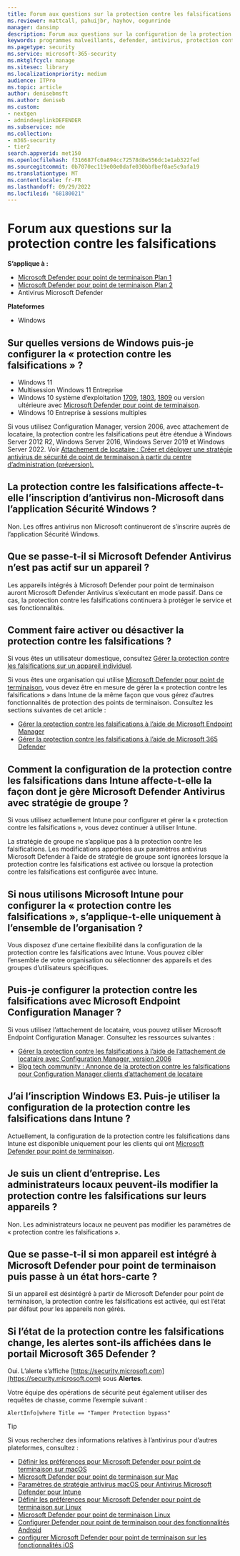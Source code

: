 ```yaml
---
title: Forum aux questions sur la protection contre les falsifications
ms.reviewer: mattcall, pahuijbr, hayhov, oogunrinde
manager: dansimp
description: Forum aux questions sur la configuration de la protection contre les falsifications.
keywords: programmes malveillants, defender, antivirus, protection contre les falsifications
ms.pagetype: security
ms.service: microsoft-365-security
ms.mktglfcycl: manage
ms.sitesec: library
ms.localizationpriority: medium
audience: ITPro
ms.topic: article
author: denisebmsft
ms.author: deniseb
ms.custom:
- nextgen
- admindeeplinkDEFENDER
ms.subservice: mde
ms.collection:
- m365-security
- tier2
search.appverid: met150
ms.openlocfilehash: f316687fc0a894cc72578d8e556dc1e1ab322fed
ms.sourcegitcommit: 0b7070ec119e00e0dafe030bbfbef0ae5c9afa19
ms.translationtype: MT
ms.contentlocale: fr-FR
ms.lasthandoff: 09/29/2022
ms.locfileid: "68180021"
---
```

# <a name="frequently-asked-questions-on-tamper-protection"></a>Forum aux questions sur la protection contre les falsifications

**S’applique à :**

- [Microsoft Defender pour point de terminaison Plan 1](https://go.microsoft.com/fwlink/p/?linkid=2154037)
- [Microsoft Defender pour point de terminaison Plan 2](https://go.microsoft.com/fwlink/p/?linkid=2154037)
- Antivirus Microsoft Defender

**Plateformes**
- Windows

## <a name="on-which-versions-of-windows-can-i-configure-tamper-protection"></a>Sur quelles versions de Windows puis-je configurer la « protection contre les falsifications » ?

- Windows 11
- Multisession Windows 11 Entreprise
- Windows 10 système d’exploitation [1709](/lifecycle/announcements/revised-end-of-service-windows-10-1709), [1803](/lifecycle/announcements/windows-server-1803-end-of-servicing), [1809](/windows/release-health/status-windows-10-1809-and-windows-server-2019) ou version ultérieure avec [Microsoft Defender pour point de terminaison](/microsoft-365/security/defender-endpoint).
- Windows 10 Entreprise à sessions multiples
  
Si vous utilisez Configuration Manager, version 2006, avec attachement de locataire, la protection contre les falsifications peut être étendue à Windows Server 2012 R2, Windows Server 2016, Windows Server 2019 et Windows Server 2022. Voir [Attachement de locataire : Créer et déployer une stratégie antivirus de sécurité de point de terminaison à partir du centre d’administration (préversion).](/mem/configmgr/tenant-attach/deploy-antivirus-policy)

## <a name="will-tamper-protection-affect-non-microsoft-antivirus-registration-in-the-windows-security-app"></a>La protection contre les falsifications affecte-t-elle l’inscription d’antivirus non-Microsoft dans l’application Sécurité Windows ?

Non. Les offres antivirus non Microsoft continueront de s’inscrire auprès de l’application Sécurité Windows.

## <a name="what-happens-if-microsoft-defender-antivirus-isnt-active-on-a-device"></a>Que se passe-t-il si Microsoft Defender Antivirus n’est pas actif sur un appareil ?

Les appareils intégrés à Microsoft Defender pour point de terminaison auront Microsoft Defender Antivirus s’exécutant en mode passif. Dans ce cas, la protection contre les falsifications continuera à protéger le service et ses fonctionnalités.

## <a name="how-do-i-turn-tamper-protection-on-or-off"></a>Comment faire activer ou désactiver la protection contre les falsifications ?

Si vous êtes un utilisateur domestique, consultez [Gérer la protection contre les falsifications sur un appareil individuel](manage-tamper-protection-individual-device.md).

Si vous êtes une organisation qui utilise [Microsoft Defender pour point de terminaison](/microsoft-365/security/defender-endpoint), vous devez être en mesure de gérer la « protection contre les falsifications » dans Intune de la même façon que vous gérez d’autres fonctionnalités de protection des points de terminaison. Consultez les sections suivantes de cet article :

- [Gérer la protection contre les falsifications à l’aide de Microsoft Endpoint Manager](manage-tamper-protection-microsoft-endpoint-manager.md)
- [Gérer la protection contre les falsifications à l’aide de Microsoft 365 Defender](manage-tamper-protection-microsoft-365-defender.md)

## <a name="how-does-configuring-tamper-protection-in-intune-affect-how-i-manage-microsoft-defender-antivirus-with-group-policy"></a>Comment la configuration de la protection contre les falsifications dans Intune affecte-t-elle la façon dont je gère Microsoft Defender Antivirus avec stratégie de groupe ?

Si vous utilisez actuellement Intune pour configurer et gérer la « protection contre les falsifications », vous devez continuer à utiliser Intune. 

La stratégie de groupe ne s’applique pas à la protection contre les falsifications. Les modifications apportées aux paramètres antivirus Microsoft Defender à l’aide de stratégie de groupe sont ignorées lorsque la protection contre les falsifications est activée ou lorsque la protection contre les falsifications est configurée avec Intune.

## <a name="if-we-use-microsoft-intune-to-configure-tamper-protection-does-it-apply-only-to-the-entire-organization"></a>Si nous utilisons Microsoft Intune pour configurer la « protection contre les falsifications », s’applique-t-elle uniquement à l’ensemble de l’organisation ?

Vous disposez d’une certaine flexibilité dans la configuration de la protection contre les falsifications avec Intune. Vous pouvez cibler l’ensemble de votre organisation ou sélectionner des appareils et des groupes d’utilisateurs spécifiques.

## <a name="can-i-configure-tamper-protection-with-microsoft-endpoint-configuration-manager"></a>Puis-je configurer la protection contre les falsifications avec Microsoft Endpoint Configuration Manager ?

Si vous utilisez l’attachement de locataire, vous pouvez utiliser Microsoft Endpoint Configuration Manager. Consultez les ressources suivantes :

- [Gérer la protection contre les falsifications à l’aide de l’attachement de locataire avec Configuration Manager, version 2006](manage-tamper-protection-configuration-manager.md)
- [Blog tech community : Annonce de la protection contre les falsifications pour Configuration Manager clients d’attachement de locataire](https://techcommunity.microsoft.com/t5/microsoft-endpoint-manager-blog/announcing-tamper-protection-for-configuration-manager-tenant/ba-p/1700246#.X3QLR5Ziqq8.linkedin)

## <a name="i-have-the-windows-e3-enrollment-can-i-use-configuring-tamper-protection-in-intune"></a>J’ai l’inscription Windows E3. Puis-je utiliser la configuration de la protection contre les falsifications dans Intune ?

Actuellement, la configuration de la protection contre les falsifications dans Intune est disponible uniquement pour les clients qui ont [Microsoft Defender pour point de terminaison](/microsoft-365/security/defender-endpoint).

## <a name="im-an-enterprise-customer-can-local-admins-change-tamper-protection-on-their-devices"></a>Je suis un client d’entreprise. Les administrateurs locaux peuvent-ils modifier la protection contre les falsifications sur leurs appareils ?

Non. Les administrateurs locaux ne peuvent pas modifier les paramètres de « protection contre les falsifications ».

## <a name="what-happens-if-my-device-is-onboarded-with-microsoft-defender-for-endpoint-and-then-goes-into-an-off-boarded-state"></a>Que se passe-t-il si mon appareil est intégré à Microsoft Defender pour point de terminaison puis passe à un état hors-carte ?

Si un appareil est désintégré à partir de Microsoft Defender pour point de terminaison, la protection contre les falsifications est activée, qui est l’état par défaut pour les appareils non gérés.

## <a name="if-the-status-of-tamper-protection-changes-are-alerts-shown-in-the-microsoft-365-defender-portal"></a>Si l’état de la protection contre les falsifications change, les alertes sont-ils affichées dans le portail Microsoft 365 Defender ?

Oui. L’alerte s’affiche [https://security.microsoft.com](https://security.microsoft.com) sous **Alertes**.

Votre équipe des opérations de sécurité peut également utiliser des requêtes de chasse, comme l’exemple suivant :

`AlertInfo|where Title == "Tamper Protection bypass"`

> [!TIP]
> Si vous recherchez des informations relatives à l’antivirus pour d’autres plateformes, consultez :
> - [Définir les préférences pour Microsoft Defender pour point de terminaison sur macOS](mac-preferences.md)
> - [Microsoft Defender pour point de terminaison sur Mac](microsoft-defender-endpoint-mac.md)
> - [Paramètres de stratégie antivirus macOS pour Antivirus Microsoft Defender pour Intune](/mem/intune/protect/antivirus-microsoft-defender-settings-macos)
> - [Définir les préférences pour Microsoft Defender pour point de terminaison sur Linux](linux-preferences.md)
> - [Microsoft Defender pour point de terminaison Linux](microsoft-defender-endpoint-linux.md)
> - [Configurer Defender pour point de terminaison pour des fonctionnalités Android](android-configure.md)
> - [configurer Microsoft Defender pour point de terminaison sur les fonctionnalités iOS](ios-configure-features.md)
